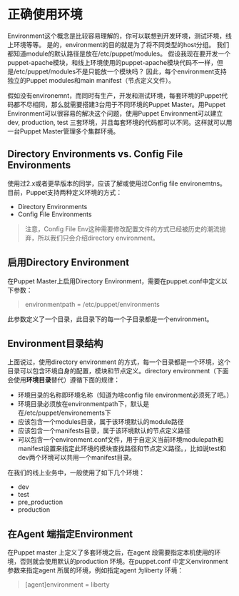 # 正确使用环境

Environment这个概念是比较容易理解的，你可以联想到开发环境，测试环境，线上环境等等。
是的，environment的目的就是为了将不同类型的host分组。
我们都知道module的默认路径是放在/etc/puppet/modules。
假设我现在要开发一个puppet-apache模块，和线上环境使用的puppet-apache模块代码不一样，但是/etc/puppet/modules不是只能放一个模块吗？
因此，每个environment支持独立的Puppet modules和main manifest（节点定义文件）。

假如没有environemnt，而同时有生产，开发和测试环境，每套环境的Puppet代码都不尽相同，那么就需要搭建3台用于不同环境的Puppet Master。用Puppet Environment可以很容易的解决这个问题，使用Puppet Environment可以建立dev, production, test 三套环境，并且每套环境的代码都可以不同。这样就可以用一台Puppet Master管理多个集群环境。

## Directory Environments vs. Config File Environments

使用过2.x或者更早版本的同学，应该了解或使用过Config file environemtns。目前，Puppet支持两种定义环境的方式：

 - Directory Environments
 - Config File Environments

> 注意，Config File Env这种需要修改配置文件的方式已经被历史的潮流抛弃，所以我们只会介绍directory environment。

## 启用Directory Environment

在Puppet Master上启用Directory Environment，需要在puppet.conf中定义以下参数：

> environmentpath = /etc/puppet/environments

此参数定义了一个目录，此目录下的每一个子目录都是一个environment。

## Environment目录结构

上面说过，使用directory environment 的方式，每一个目录都是一个环境，这个目录可以包含环境自身的配置，模块和节点定义。directory environment（下面会使用**环境目录**替代）遵循下面的规律：

- 环境目录的名称即环境名称（知道为啥config file environment必须死了吧。）
- 环境目录必须放在environmentpath下，默认是在/etc/puppet/environements下
- 应该包含一个modules目录，属于该环境默认的module路径
- 应该包含一个manifests目录，属于该环境默认的节点定义路径
- 可以包含一个environment.conf文件，用于自定义当前环境modulepath和manifest设置来指定此环境的模块查找路径和节点定义路径。，比如说test和dev两个环境可以共用一个manifest目录。

在我们的线上业务中，一般使用了如下几个环境：

* dev
* test
* pre_production
* production

## 在Agent 端指定Environment

在Puppet master 上定义了多套环境之后，在agent 段需要指定本机使用的环境，否则就会使用默认的production 环境。在puppet.conf 中定义environment 参数来指定agent 所属的环境，例如指定agent 为liberty 环境：
 
>    [agent]environment = liberty 


